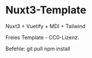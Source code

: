 # Nuxt3-Template
Nuxt3 + Vuetify + MDI + Tailwind

Freies Template - CC0-Lizenz.

Befehle:
git pull
npm install